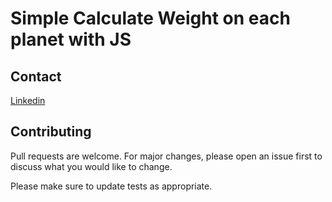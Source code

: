# Simple Calculate Weight on each planet with JS


## Contact

[Linkedin](https://www.linkedin.com/in/hasnath-ahmed-tamim/)


## Contributing

Pull requests are welcome. For major changes, please open an issue first
to discuss what you would like to change.

Please make sure to update tests as appropriate.
